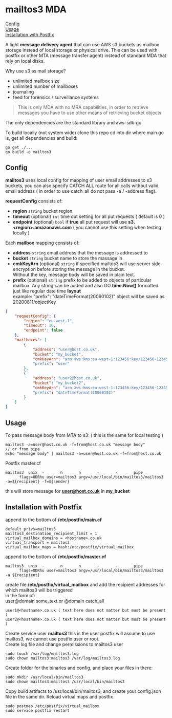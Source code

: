 # mailtos3 MDA

[Config](#config)  
[Usage](#usage)  
[Installation with Postfix](#installation-with-postfix)

A light **message delivery agent** that can use AWS s3 buckets as mailbox storage instead of local storage or physical drive. This can be used with postfix or other MTA (message transfer agent) instead of standard MDA that rely on local disks.

Why use s3 as mail storage?
* unlimited mailbox size
* unlimited number  of mailboxes
* journaling
* feed for forensics / surveillance systems

> This is only MDA with no MRA capabilities, in order to retrieve messages you have to use other means of retrieving bucket objects

The only dependencies are the standard library and aws-sdk-go

To build locally (not system wide) clone this repo cd into dir where main.go is, get all dependencies and build:
```
go get ./...
go build -o mailtos3
```
## Config
**mailtos3** uses local config for mapping of user email addresses to s3 buckets, you can also specify CATCH ALL route for all calls without valid email address ( in order to use catch_all do not pass -a / -address flag).

**requestConfig** consists of:
- **region** `string` bucket region
- **timeout** (optional) `int` time out setting for all put requests ( default is 0 )
- **endpoint** (optional) `bool` if **true** all put request will use **s3.&lt;region&gt;.amazonaws.com** ( you cannot use this setting when testing locally )

Each **mailbox** mapping consists of:
- **address** `string` email address that the message is addressed to
- **bucket** `string` bucket name to store the massage in
- **cmkKeyArn** (optional) `string` if specified mailtos3 will use server side encryption before storing the message in the bucket.  
Without the key, message body will be saved in plain text.
- **prefix** (optional) `string` prefix to be added to objects of particular mailbox. Any string can be added and also GO **time.Now()** formatted just like regular date time **layout**  
example: "prefix": "dateTimeFormat(20060102)" object will be saved as 20200811/objectKey
```json
{
    "requestConfig": {
        "region": "eu-west-1",
        "timeout": 10,
        "endpoint": false
    },
    "mailboxes": [
        {
            "address": "user@host.co.uk",
            "bucket": "my_bucket",
            "cmkKeyArn": "arn:aws:kms:eu-west-1:123456:key/123456-123456-123456" // cmkKey is optional
            "prefix": "user"
        },
        {
            "address": "user2@host.co.uk",
            "bucket": "my_bucket2",
            "cmkKeyArn": "arn:aws:kms:eu-west-1:123456:key/123456-123456-123456" // cmkKey is optional
            "prefix": "dateTimeFormat(20060102)"
        }
    ]
}
```
## Usage
To pass message body from MTA to s3: ( this is the same for local testing )
```
mailtos3 -a=user@host.co.uk -f=from@host.co.uk "message body"
// or from pipe
echo "message body" | mailtos3 -a=user@host.co.uk -f=from@host.co.uk
```
Postfix master.cf  
```
mailtos3  unix  -       n       n       -       -       pipe
      flags=ODRhu user=mailtos3 argv=/usr/local/bin/mailtos3/mailtos3 -a=${recipient} -f=${sender}
```
this will store message for **user@host.co.uk** in **my_bucket**

## Installation with Postfix

append to the bottom of **/etc/postfix/main.cf**
```
default_privs=mailtos3
mailtos3_destination_recipient_limit = 1
virtual_mailbox_domains = <hostname>.co.uk
virtual_transport = mailtos3
virtual_mailbox_maps = hash:/etc/postfix/virtual_mailbox
```
append to the bottom of **/etc/postfix/master.cf**
```
mailtos3  unix  -       n       n       -       -       pipe
      flags=ODRhu user=mailtos3 argv=/usr/local/bin/mailtos3/mailtos3 -a ${recipient}
```
create file **/etc/postfix/virtual_mailbox** and add the recipient addresses for which mailtos3 will be triggered  
in the form of:  
user@domain some_text or @domain catch_all
```
user1@<hostname>.co.uk ( text here does not matter but must be present )
user2@<hostname>.co.uk ( text here does not matter but must be present )
```
Create service user **mailtos3** this is the user postfix will assume to use mailtos3, we cannot use postfix user or root.  
Create log file and change permissions to mailtos3 user
```
sudo touch /var/log/mailtos3.log
sudo chown mailtos3:mailtos3 /var/log/mailtos3.log
```
Create folder for the binaries and config, and place your files in there:
```
sudo mkdir /usr/local/bin/mailtos3
sudo chown mailtos3:mailtos3 /usr/local/bin/mailtos3
```
Copy build artifacts to /usr/local/bin/mailtos3, and create your config.json file in the same dir.
Reload virtual maps and postfix
```
sudo postmap /etc/postfix/virtual_mailbox
sudo service postfix restart
```
